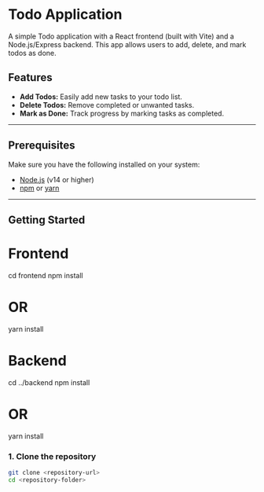 
# Todo Application

A simple Todo application with a React frontend (built with Vite) and a Node.js/Express backend. This app allows users to add, delete, and mark todos as done.

## Features
- **Add Todos:** Easily add new tasks to your todo list.
- **Delete Todos:** Remove completed or unwanted tasks.
- **Mark as Done:** Track progress by marking tasks as completed.

---

## Prerequisites
Make sure you have the following installed on your system:
- [Node.js](https://nodejs.org/) (v14 or higher)
- [npm](https://www.npmjs.com/) or [yarn](https://yarnpkg.com/)

---

## Getting Started

# Frontend
cd frontend
npm install
# OR
yarn install

# Backend
cd ../backend
npm install
# OR
yarn install

### 1. Clone the repository
```bash
git clone <repository-url>
cd <repository-folder>
```

 
 
 
